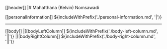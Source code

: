 [[header]]
|# Mahatthana (Kelvin) Nomsawadi

[[personalInformation]]
${includeWithPrefix('./personal-information.md', '|')}

---

[[body]]
|[[bodyLeftColumn]]
${includeWithPrefix('./body-left-column.md', '||')}
|[[bodyRightColumn]]
${includeWithPrefix('./body-right-column.md', '||')}
